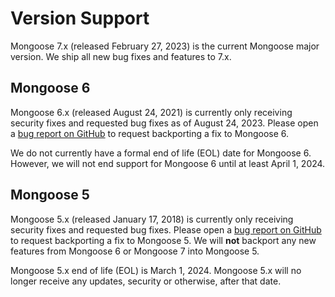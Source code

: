 # Version Support

Mongoose 7.x (released February 27, 2023) is the current Mongoose major version.
We ship all new bug fixes and features to 7.x.

## Mongoose 6

Mongoose 6.x (released August 24, 2021) is currently only receiving security fixes and requested bug fixes as of August 24, 2023.
Please open a [bug report on GitHub](https://github.com/Automattic/mongoose/issues/new?assignees=&labels=&template=bug.yml) to request backporting a fix to Mongoose 6.

We do not currently have a formal end of life (EOL) date for Mongoose 6.
However, we will not end support for Mongoose 6 until at least April 1, 2024.

## Mongoose 5

Mongoose 5.x (released January 17, 2018) is currently only receiving security fixes and requested bug fixes.
Please open a [bug report on GitHub](https://github.com/Automattic/mongoose/issues/new?assignees=&labels=&template=bug.yml) to request backporting a fix to Mongoose 5.
We will **not** backport any new features from Mongoose 6 or Mongoose 7 into Mongoose 5.

Mongoose 5.x end of life (EOL) is March 1, 2024.
Mongoose 5.x will no longer receive any updates, security or otherwise, after that date.
